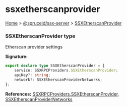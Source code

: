 # ssxetherscanprovider

[Home](https://github.com/spruceid/ssx/blob/main/documentation/reference/ssx-server/index.md) > [@spruceid/ssx-server](./) > [SSXEtherscanProvider](ssx-server.ssxetherscanprovider.md)

### SSXEtherscanProvider type

Etherscan provider settings

**Signature:**

```typescript
export declare type SSXEtherscanProvider = {
    service: SSXRPCProviders.SSXEtherscanProvider;
    apiKey?: string;
    network?: SSXEtherscanProviderNetworks;
};
```

**References:** [SSXRPCProviders.SSXEtherscanProvider](ssx-server.ssxrpcproviders.md), [SSXEtherscanProviderNetworks](ssx-server.ssxetherscanprovidernetworks.md)
